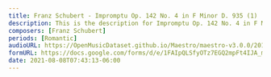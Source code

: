 ```yaml
---
title: Franz Schubert - Impromptu Op. 142 No. 4 in F Minor D. 935 (1)
description: This is the description for Impromptu Op. 142 No. 4 in F Minor D. 935 by Franz Schubert
composers: [Franz Schubert]
periods: [Romantic]
audioURL: https://OpenMusicDataset.github.io/Maestro/maestro-v3.0.0/2017/MIDI-Unprocessed_072_PIANO072_MID--AUDIO-split_07-08-17_Piano-e_1-06_wav--2.midi
formURL: https://docs.google.com/forms/d/e/1FAIpQLSfyOTz7EGQ2mpFt4IJA_mRdhfuTI-ouMBPfSQN_3rIm-pYeTw/viewform
date: 2021-08-08T07:43:13-06:00
---
```

